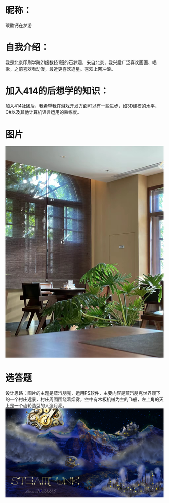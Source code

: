 # 昵称：
碳酸钙在梦游
# 自我介绍：
我是北京印刷学院21级数技1班的石梦涵，来自北京，我兴趣广泛喜欢画画、唱歌，之前喜欢看动漫，最近更喜欢追星。喜欢上网冲浪。
# 加入414的后想学的知识：
加入414社团后，我希望我在游戏开发方面可以有一些进步，如3D建模的水平、C#以及其他计算机语言运用的熟练度。
# 图片
![image](https://github.com/muwei5/Smh_414jion/blob/main/%E5%9B%BE%E7%89%87.png?raw=true)
# 选答题
设计思路：图片的主题是蒸汽朋克，运用PS软件，主要内容是蒸汽朋克世界观下的一个村庄远景，村庄周围围绕着烟雾，空中有木板机械为主的飞船，左上角的天上是一个齿轮造型的人造月亮。
![image](https://github.com/muwei5/Smh_414jion/blob/main/%E8%92%B8%E6%B1%BD%E6%9C%8B%E5%85%8B1.png?raw=true)
